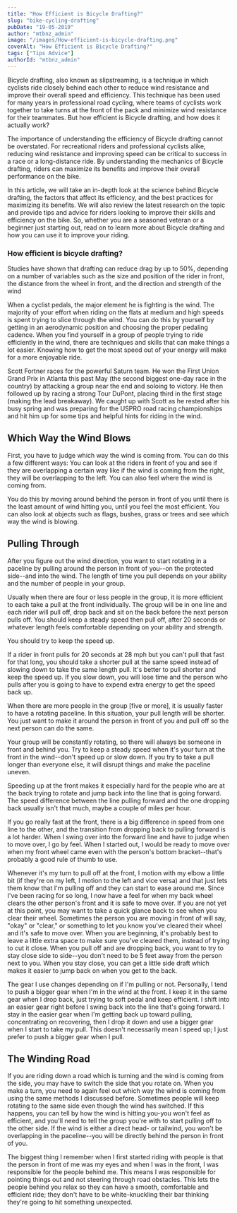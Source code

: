 ```yaml
---
title: "How Efficient is Bicycle Drafting?"
slug: "bike-cycling-drafting"
pubDate: "19-05-2019"
author: "mtbnz_admin"
image: "/images/How-efficient-is-bicycle-drafting.png"
coverAlt: "How Efficient is Bicycle Drafting?"
tags: ["Tips Advice"]
authorId: "mtbnz_admin"
---
```


Bicycle drafting, also known as slipstreaming, is a technique in which cyclists ride closely behind each other to reduce wind resistance and improve their overall speed and efficiency. This technique has been used for many years in professional road cycling, where teams of cyclists work together to take turns at the front of the pack and minimize wind resistance for their teammates. But how efficient is Bicycle drafting, and how does it actually work?

The importance of understanding the efficiency of Bicycle drafting cannot be overstated. For recreational riders and professional cyclists alike, reducing wind resistance and improving speed can be critical to success in a race or a long-distance ride. By understanding the mechanics of Bicycle drafting, riders can maximize its benefits and improve their overall performance on the bike.

In this article, we will take an in-depth look at the science behind Bicycle drafting, the factors that affect its efficiency, and the best practices for maximizing its benefits. We will also review the latest research on the topic and provide tips and advice for riders looking to improve their skills and efficiency on the bike. So, whether you are a seasoned veteran or a beginner just starting out, read on to learn more about Bicycle drafting and how you can use it to improve your riding.

### How efficient is bicycle drafting?

Studies have shown that drafting can reduce drag by up to 50%, depending on a number of variables such as the size and position of the rider in front, the distance from the wheel in front, and the direction and strength of the wind

When a cyclist pedals, the major element he is fighting is the wind. The majority of your effort when riding on the flats at medium and high speeds is spent trying to slice through the wind. You can do this by yourself by getting in an aerodynamic position and choosing the proper pedaling cadence. When you find yourself in a group of people trying to ride efficiently in the wind, there are techniques and skills that can make things a lot easier. Knowing how to get the most speed out of your energy will make for a more enjoyable ride.

Scott Fortner races for the powerful Saturn team. He won the First Union Grand Prix in Atlanta this past May (the second biggest one-day race in the country) by attacking a group near the end and soloing to victory. He then followed up by racing a strong Tour DuPont, placing third in the first stage (making the lead breakaway). We caught up with Scott as he rested after his busy spring and was preparing for the USPRO road racing championships and hit him up for some tips and helpful hints for riding in the wind.

## Which Way the Wind Blows

First, you have to judge which way the wind is coming from. You can do this a few different ways: You can look at the riders in front of you and see if they are overlapping a certain way like if the wind is coming from the right, they will be overlapping to the left. You can also feel where the wind is coming from.

You do this by moving around behind the person in front of you until there is the least amount of wind hitting you, until you feel the most efficient. You can also look at objects such as flags, bushes, grass or trees and see which way the wind is blowing.

## Pulling Through

After you figure out the wind direction, you want to start rotating in a paceline by pulling around the person in front of you--on the protected side--and into the wind. The length of time you pull depends on your ability and the number of people in your group.

Usually when there are four or less people in the group, it is more efficient to each take a pull at the front individually. The group will be in one line and each rider will pull off, drop back and sit on the back before the next person pulls off. You should keep a steady speed then pull off, after 20 seconds or whatever length feels comfortable depending on your ability and strength.

You should try to keep the speed up.

If a rider in front pulls for 20 seconds at 28 mph but you can't pull that fast for that long, you should take a shorter pull at the same speed instead of slowing down to take the same length pull. It's better to pull shorter and keep the speed up. If you slow down, you will lose time and the person who pulls after you is going to have to expend extra energy to get the speed back up.

When there are more people in the group \[five or more\], it is usually faster to have a rotating paceline. In this situation, your pull length will be shorter. You just want to make it around the person in front of you and pull off so the next person can do the same.

Your group will be constantly rotating, so there will always be someone in front and behind you. Try to keep a steady speed when it's your turn at the front in the wind--don't speed up or slow down. If you try to take a pull longer than everyone else, it will disrupt things and make the paceline uneven.

Speeding up at the front makes it especially hard for the people who are at the back trying to rotate and jump back into the line that is going forward. The speed difference between the line pulling forward and the one dropping back usually isn't that much, maybe a couple of miles per hour.

If you go really fast at the front, there is a big difference in speed from one line to the other, and the transition from dropping back to pulling forward is a lot harder. When I swing over into the forward line and have to judge when to move over, I go by feel. When I started out, I would be ready to move over when my front wheel came even with the person's bottom bracket--that's probably a good rule of thumb to use.

Whenever it's my turn to pull off at the front, I motion with my elbow a little bit (if they're on my left, I motion to the left and vice versa) and that just lets them know that I'm pulling off and they can start to ease around me. Since I've been racing for so long, I now have a feel for when my back wheel clears the other person's front and it is safe to move over. If you are not yet at this point, you may want to take a quick glance back to see when you clear their wheel. Sometimes the person you are moving in front of will say, "okay" or "clear," or something to let you know you've cleared their wheel and it's safe to move over. When you are beginning, it's probably best to leave a little extra space to make sure you've cleared them, instead of trying to cut it close. When you pull off and are dropping back, you want to try to stay close side to side--you don't need to be 5 feet away from the person next to you. When you stay close, you can get a little side draft which makes it easier to jump back on when you get to the back.

The gear I use changes depending on if I'm pulling or not. Personally, I tend to push a bigger gear when I'm in the wind at the front. I keep it in the same gear when I drop back, just trying to soft pedal and keep efficient. I shift into an easier gear right before I swing back into the line that's going forward. I stay in the easier gear when I'm getting back up toward pulling, concentrating on recovering, then I drop it down and use a bigger gear when I start to take my pull. This doesn't necessarily mean I speed up; I just prefer to push a bigger gear when I pull.

## The Winding Road

If you are riding down a road which is turning and the wind is coming from the side, you may have to switch the side that you rotate on. When you make a turn, you need to again feel out which way the wind is coming from using the same methods I discussed before. Sometimes people will keep rotating to the same side even though the wind has switched. If this happens, you can tell by how the wind is hitting you-you won't feel as efficient, and you'll need to tell the group you're with to start pulling off to the other side. If the wind is either a direct head- or tailwind, you won't be overlapping in the paceline--you will be directly behind the person in front of you.

The biggest thing I remember when I first started riding with people is that the person in front of me was my eyes and when I was in the front, I was responsible for the people behind me. This means I was responsible for pointing things out and not steering through road obstacles. This lets the people behind you relax so they can have a smooth, comfortable and efficient ride; they don't have to be white-knuckling their bar thinking they're going to hit something unexpected.
